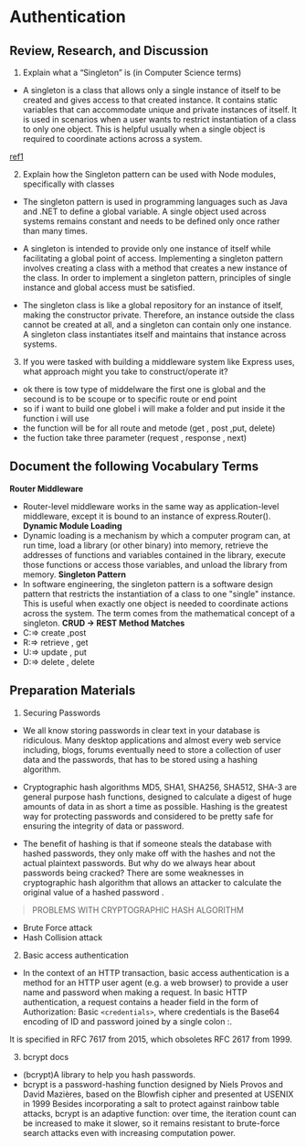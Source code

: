 # Authentication 

## Review, Research, and Discussion


1. Explain what a “Singleton” is (in Computer Science terms) 
- A singleton is a class that allows only a single instance of itself to be created and gives access to that created instance. It contains static variables that can accommodate unique and private instances of itself. It is used in scenarios when a user wants to restrict instantiation of a class to only one object. This is helpful usually when a single object is required to coordinate actions across a system.

[ref1](https://www.techopedia.com/definition/15830/singleton)


2. Explain how the Singleton pattern can be used with Node modules, specifically with classes 

- The singleton pattern is used in programming languages such as Java and .NET to define a global variable. A single object used across systems remains constant and needs to be defined only once rather than many times.

- A singleton is intended to provide only one instance of itself while facilitating a global point of access. Implementing a singleton pattern involves creating a class with a method that creates a new instance of the class. In order to implement a singleton pattern, principles of single instance and global access must be satisfied. 

- The singleton class is like a global repository for an instance of itself, making the constructor private. Therefore, an instance outside the class cannot be created at all, and a singleton can contain only one instance. A singleton class instantiates itself and maintains that instance across systems.


3. If you were tasked with building a middleware system like Express uses, what approach might you take to construct/operate it?

- ok there is tow type of middelware the first one is global and the secound is to be scoupe or to specific route or end point 
- so if i want to build one globel i will make a folder and put inside it the function i will use 
- the function will be for all route and metode (get , post ,put, delete)
- the fuction take three parameter (request , response , next)


## Document the following Vocabulary Terms

**Router Middleware** 
- Router-level middleware works in the same way as application-level middleware, except it is bound to an instance of express.Router().
**Dynamic Module Loading**
- Dynamic loading is a mechanism by which a computer program can, at run time, load a library (or other binary) into memory, retrieve the addresses of functions and variables contained in the library, execute those functions or access those variables, and unload the library from memory.
**Singleton Pattern**
- In software engineering, the singleton pattern is a software design pattern that restricts the instantiation of a class to one "single" instance. This is useful when exactly one object is needed to coordinate actions across the system. The term comes from the mathematical concept of a singleton.
**CRUD -> REST Method Matches**
- C:=> create ,post
- R:=> retrieve , get 
- U:=> update , put 
- D:=> delete , delete


## Preparation Materials

1. Securing Passwords 

- We all know storing passwords in clear text in your database is ridiculous. Many desktop applications and almost every web service including, blogs, forums eventually need to store a collection of user data and the passwords, that has to be stored using a hashing algorithm.

- Cryptographic hash algorithms MD5, SHA1, SHA256, SHA512, SHA-3 are general purpose hash functions, designed to calculate a digest of huge amounts of data in as short a time as possible. Hashing is the greatest way for protecting passwords and considered to be pretty safe for ensuring the integrity of data or password.

- The benefit of hashing is that if someone steals the database with hashed passwords, they only make off with the hashes and not the actual plaintext passwords. But why do we always hear about passwords being cracked? There are some weaknesses in cryptographic hash algorithm that allows an attacker to calculate the original value of a hashed password .

> PROBLEMS WITH CRYPTOGRAPHIC HASH ALGORITHM 

- Brute Force attack
- Hash Collision attack


2. Basic access authentication 

- In the context of an HTTP transaction, basic access authentication is a method for an HTTP user agent (e.g. a web browser) to provide a user name and password when making a request. In basic HTTP authentication, a request contains a header field in the form of Authorization: Basic `<credentials>`, where credentials is the Base64 encoding of ID and password joined by a single colon :.

It is specified in RFC 7617 from 2015, which obsoletes RFC 2617 from 1999.

3. bcrypt docs
- (bcrypt)A library to help you hash passwords.
- bcrypt is a password-hashing function designed by Niels Provos and David Mazières, based on the Blowfish cipher and presented at USENIX in 1999  Besides incorporating a salt to protect against rainbow table attacks, bcrypt is an adaptive function: over time, the iteration count can be increased to make it slower, so it remains resistant to brute-force search attacks even with increasing computation power.